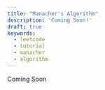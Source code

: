 ```yaml
---
title: "Manacher's Algorithm"
description: 'Coming Soon!'
draft: true
keywords:
  - leetcode
  - tutorial
  - manacher
  - algorithm
---
```


Coming Soon